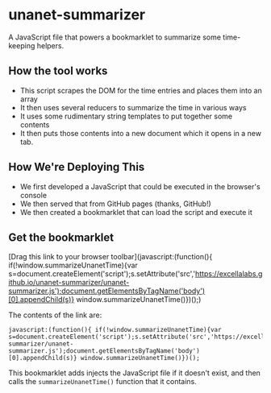 # unanet-summarizer
A JavaScript file that powers a bookmarklet to summarize some time-keeping helpers.

## How the tool works

* This script scrapes the DOM for the time entries and places them into an array
* It then uses several reducers to summarize the time in various ways
* It uses some rudimentary string templates to put together some contents
* It then puts those contents into a new document which it opens in a new tab.

## How We're Deploying This 

* We first developed a JavaScript that could be executed in the browser's console
* We then served that from GitHub pages (thanks, GitHub!)
* We then created a bookmarklet that can load the script and execute it

## Get the bookmarklet

[Drag this link to your browser toolbar](javascript:(function(){ if(!window.summarizeUnanetTime){var s=document.createElement('script');s.setAttribute('src','https://excellalabs.github.io/unanet-summarizer/unanet-summarizer.js');document.getElementsByTagName('body')[0].appendChild(s)} window.summarizeUnanetTime()})();)

The contents of the link are:

```
javascript:(function(){ if(!window.summarizeUnanetTime){var s=document.createElement('script');s.setAttribute('src','https://excellalabs.github.io/unanet-summarizer/unanet-summarizer.js');document.getElementsByTagName('body')[0].appendChild(s)} window.summarizeUnanetTime()})();
```

This bookmarklet adds injects the JavaScript file if it doesn't exist, and then calls the `summarizeUnanetTime()` function that it contains.
